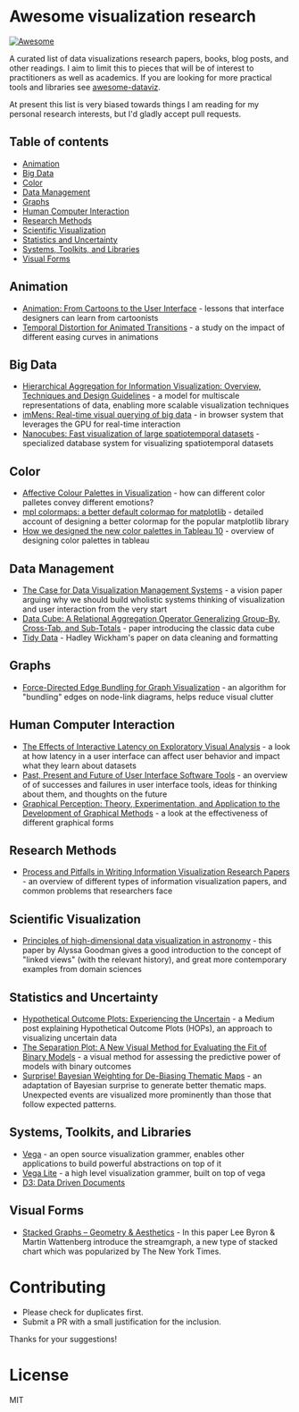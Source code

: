 # Awesome visualization research

[![Awesome](https://cdn.rawgit.com/sindresorhus/awesome/d7305f38d29fed78fa85652e3a63e154dd8e8829/media/badge.svg)](https://github.com/sindresorhus/awesome)

A curated list of data visualizations research papers, books, blog posts, and other readings. I aim to limit this to pieces that will be of interest to practitioners as well as academics. If you are looking for more practical tools and libraries see [awesome-dataviz](https://github.com/fasouto/awesome-dataviz). 

At present this list is very biased towards things I am reading for my personal research interests, but I'd gladly accept pull requests. 


## Table of contents

- [Animation](#animation)
- [Big Data](#data-management)
- [Color](#color)
- [Data Management](#data-management)
- [Graphs](#graphs)
- [Human Computer Interaction](#human-computer-interaction)
- [Research Methods](#research-methods)
- [Scientific Visualization](#scientific-visualization)
- [Statistics and Uncertainty](#statistics-and-uncertainty)
- [Systems, Toolkits, and Libraries](#systems-toolkits-and-libraries)
- [Visual Forms](#visual-forms)


## Animation

- [Animation: From Cartoons to the User Interface](http://www.cc.gatech.edu/classes/AY2009/cs4470_fall/readings/animation.pdf) - lessons that interface designers can learn from cartoonists
- [Temporal Distortion for Animated Transitions](https://engineering.purdue.edu/~elm/projects/timedistort/timedistort.pdf) - a study on the impact of different easing curves in animations

## Big Data

- [Hierarchical Aggregation for Information Visualization: Overview, Techniques and Design Guidelines](https://engineering.purdue.edu/~elm/projects/hieragg/hieragg.pdf) - a model for multiscale representations of data, enabling more scalable visualization techniques
- [imMens: Real-time visual querying of big data](http://vis.stanford.edu/projects/immens/) - in browser system that leverages the GPU for real-time interaction
- [Nanocubes: Fast visualization of large spatiotemporal datasets](http://nanocubes.net/) - specialized database system for visualizing spatiotemporal datasets

## Color

- [Affective Colour Palettes in Visualization](https://research.tableau.com/paper/affective-colour-palettes-visualization-poster) - how can different color palletes convey different emotions?
- [mpl colormaps: a better default colormap for matplotlib](https://bids.github.io/colormap/) - detailed account of designing a better colormap for the popular matplotlib library
- [How we designed the new color palettes in Tableau 10](https://www.tableau.com/about/blog/2016/7/colors-upgrade-tableau-10-56782) - overview of designing color palettes in tableau

## Data Management

- [The Case for Data Visualization Management Systems](http://db.csail.mit.edu/pubs/p903-wu.pdf) - a vision paper arguing why we should build wholistic systems thinking of visualization and user interaction from the very start
- [Data Cube: A Relational Aggregation Operator Generalizing Group-By, Cross-Tab, and Sub-Totals](http://cs.stanford.edu/people/chrismre/cs345/rl/olap.pdf) - paper introducing the classic data cube
- [Tidy Data](http://vita.had.co.nz/papers/tidy-data.pdf) - Hadley Wickham's paper on data cleaning and formatting

## Graphs

- [Force-Directed Edge Bundling for Graph Visualization](https://www.win.tue.nl/vis1/home/dholten/papers/forcebundles_eurovis.pdf) - an algorithm for "bundling" edges on node-link diagrams, helps reduce visual clutter

## Human Computer Interaction

- [The Effects of Interactive Latency on Exploratory Visual Analysis](https://idl.cs.washington.edu/files/2014-Latency-InfoVis.pdf) - a look at how latency in a user interface can affect user behavior and impact what they learn about datasets
- [Past, Present and Future of User Interface Software Tools](http://www.cs.cmu.edu/~amulet/papers/futureofhci.pdf) - an overview of of successes and failures in user interface tools, ideas for thinking about them, and thoughts on the future
- [Graphical Perception: Theory, Experimentation, and Application to the Development of Graphical Methods](http://info.slis.indiana.edu/~katy/S637-S11/cleveland84.pdf) - a look at the effectiveness of different graphical forms 

## Research Methods

- [Process and Pitfalls in Writing Information Visualization Research Papers](http://www.cs.ubc.ca/labs/imager/tr/2008/pitfalls/pitfalls.pdf) - an overview of different types of information visualization papers, and common problems that researchers face

## Scientific Visualization

- [Principles of high-dimensional data visualization in astronomy](http://projects.iq.harvard.edu/files/seamlessastronomy/files/heidelberg_ag.pdf) - this paper by Alyssa Goodman gives a good introduction to the concept of "linked views" (with the relevant history), and great more contemporary examples from domain sciences

## Statistics and Uncertainty

- [Hypothetical Outcome Plots: Experiencing the Uncertain](https://medium.com/hci-design-at-uw/hypothetical-outcomes-plots-experiencing-the-uncertain-b9ea60d7c740) - a Medium post explaining Hypothetical Outcome Plots (HOPs), an approach to visualizing uncertain data
- [The Separation Plot: A New Visual Method for Evaluating the Fit of Binary Models](http://mdwardlab.com/sites/default/files/GreenhillWardSacks.pdf) - a visual method for assessing the predictive power of models with binary outcomes
- [Surprise! Bayesian Weighting for De-Biasing Thematic Maps](https://idl.cs.washington.edu/files/2017-SurpriseMaps-InfoVis.pdf) - an adaptation of Bayesian surprise to generate better thematic maps. Unexpected events are visualized more prominently than those that follow expected patterns.

## Systems, Toolkits, and Libraries

- [Vega](https://vega.github.io/vega/) - an open source visualization grammer, enables other applications to build powerful abstractions on top of it
- [Vega Lite](https://vega.github.io/vega-lite/) - a high level visualization grammer, built on top of vega
- [D3: Data Driven Documents](http://vis.stanford.edu/files/2011-D3-InfoVis.pdf)

## Visual Forms
- [Stacked Graphs – Geometry & Aesthetics](http://leebyron.com/streamgraph/stackedgraphs_byron_wattenberg.pdf) - In this paper Lee Byron & Martin Wattenberg introduce the streamgraph, a new type of stacked chart which was popularized by The New York Times.

# Contributing

- Please check for duplicates first.
- Submit a PR with a small justification for the inclusion.

Thanks for your suggestions!

# License

MIT

